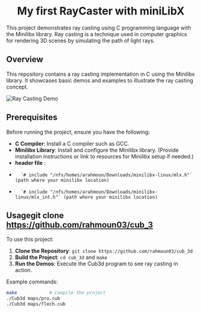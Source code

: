 <center><h1>My first RayCaster with miniLibX</h1></center>

This project demonstrates ray casting using C programming language with the Minilibx library. Ray casting is a technique used in computer graphics for rendering 3D scenes by simulating the path of light rays.

## Overview

This repository contains a ray casting implementation in C using the Minilibx library. It showcases basic demos and examples to illustrate the ray casting concept.

![Ray Casting Demo](https://upload.wikimedia.org/wikipedia/commons/e/e7/Simple_raycasting_with_fisheye_correction.gif)


## Prerequisites

Before running the project, ensure you have the following:
- **C Compiler**: Install a C compiler such as GCC.
- **Minilibx Library**: Install and configure the Minilibx library. (Provide installation instructions or link to resources for Minilibx setup if needed.)
- **header file** :
-       `# include "/nfs/homes/arahmoun/Downloads/minilibx-linux/mlx.h"`  (path where your minilibx location)
-       `# include "/nfs/homes/arahmoun/Downloads/minilibx-linux/mlx_int.h"` (path where your minilibx location)

## Usagegit clone https://github.com/rahmoun03/cub_3

To use this project:
1. **Clone the Repository**: `git clone https://github.com/rahmoun03/cub_3d`
2. **Build the Project**: `cd cub_3d` and `make` 
3. **Run the Demos**: Execute the Cub3d program to see ray casting in action.

Example commands:
```bash
make            # Compile the project
./Cub3d maps/pro.cub
./Cub3d maps/flech.cub

